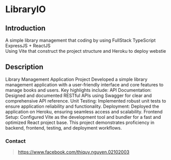 # LibraryIO
## Introduction
A simple library management that coding by using FullStack TypeScript ExpressJS + ReactJS  
Using Vite that construct the project structure and Heroku to deploy webstie
## Description
Library Management Application Project
Developed a simple library management application with a user-friendly interface and core features to manage books and users. Key highlights include:
API Documentation: Designed and documented RESTful APIs using Swagger for clear and comprehensive API reference.
Unit Testing: Implemented robust unit tests to ensure application reliability and functionality.
Deployment: Deployed the application on Heroku, ensuring seamless access and scalability.
Frontend Setup: Configured Vite as the development tool and bundler for a fast and optimized React project base.
This project demonstrates proficiency in backend, frontend, testing, and deployment workflows.
### Contact
> https://www.facebook.com/thiquy.nguyen.02102003
